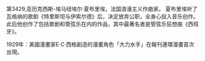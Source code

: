 第3429,亚历克西斯-埃马纽埃尔·夏布里埃，法国浪漫主义作曲家。 夏布里埃听了瓦格纳的歌剧《特里斯坦与伊索尔德》后，决定放弃公职，全身心投入音乐创作。此后他创作了包括歌剧和管弦乐在内的作品，其中最著名者是管弦乐狂想曲《西班牙》。

1929年：美國漫畫家E·C·西格創造的漫畫角色「大力水手」在報刊連環漫畫首次出現。
